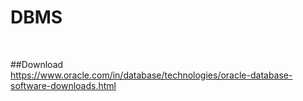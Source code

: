 # DBMS
<br>

##Download
<br>
https://www.oracle.com/in/database/technologies/oracle-database-software-downloads.html
